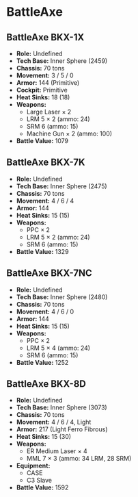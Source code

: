 # BattleAxe
## BattleAxe BKX-1X
- **Role:** Undefined
- **Tech Base:** Inner Sphere (2459)
- **Chassis:** 70 tons
- **Movement:** 3 / 5 / 0
- **Armor:** 144 (Primitive)
- **Cockpit:** Primitive
- **Heat Sinks:** 18 (18)
- **Weapons:**
  - Large Laser × 2
  - LRM 5 × 2 (ammo: 24)
  - SRM 6 (ammo: 15)
  - Machine Gun × 2 (ammo: 100)
- **Battle Value:** 1079

## BattleAxe BKX-7K
- **Role:** Undefined
- **Tech Base:** Inner Sphere (2475)
- **Chassis:** 70 tons
- **Movement:** 4 / 6 / 4
- **Armor:** 144
- **Heat Sinks:** 15 (15)
- **Weapons:**
  - PPC × 2
  - LRM 5 × 2 (ammo: 24)
  - SRM 6 (ammo: 15)
- **Battle Value:** 1329

## BattleAxe BKX-7NC
- **Role:** Undefined
- **Tech Base:** Inner Sphere (2480)
- **Chassis:** 70 tons
- **Movement:** 4 / 6 / 0
- **Armor:** 144
- **Heat Sinks:** 15 (15)
- **Weapons:**
  - PPC × 2
  - LRM 5 × 4 (ammo: 24)
  - SRM 6 (ammo: 15)
- **Battle Value:** 1252

## BattleAxe BKX-8D
- **Role:** Undefined
- **Tech Base:** Inner Sphere (3073)
- **Chassis:** 70 tons
- **Movement:** 4 / 6 / 4, Light
- **Armor:** 217 (Light Ferro Fibrous)
- **Heat Sinks:** 15 (30)
- **Weapons:**
  - ER Medium Laser × 4
  - MML 7 × 3 (ammo: 34 LRM, 28 SRM)
- **Equipment:**
  - CASE
  - C3 Slave
- **Battle Value:** 1592

